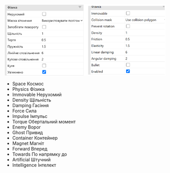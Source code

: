 ![alt text](image/image.png)

- Ѕрасе Космос 
- Physics Фізика 
- Immovable Hерухомий 
- Density Щільність 
- Damping Гасіння 
- Force Сила 
- Impulse Імпульс 
- Torque Обертальний момент
- Enemy Bopor 
- Ghost Привид
- Container Контейнер 
- Magnet Магніт
- Forward Вперед
- Towards По напрямку до
- Artificial Штучний 
- Intelligence Інтелект
